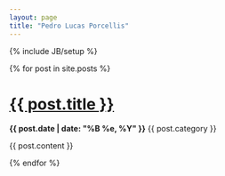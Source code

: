 ```yaml
---
layout: page
title: "Pedro Lucas Porcellis"
---
```

{% include JB/setup %}

{% for post in site.posts %}  

<h1><a href="{{ post.url }}">{{ post.title }}</a></h1>
<p><strong>{{ post.date | date: "%B %e, %Y" }}</strong>
  {{ post.category }} </p>
<p> {{ post.content }} </p>

{% endfor %}  